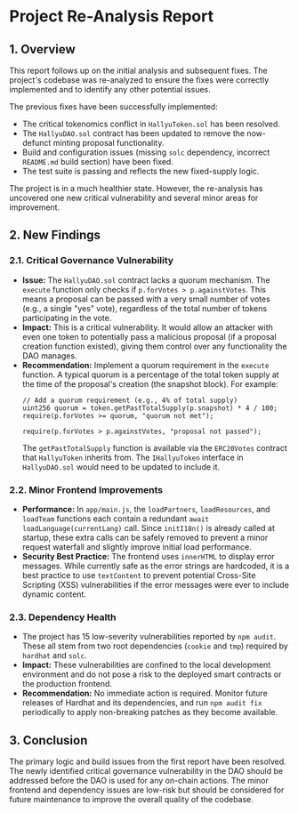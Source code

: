 # Project Re-Analysis Report

## 1. Overview

This report follows up on the initial analysis and subsequent fixes. The project's codebase was re-analyzed to ensure the fixes were correctly implemented and to identify any other potential issues.

The previous fixes have been successfully implemented:
*   The critical tokenomics conflict in `HallyuToken.sol` has been resolved.
*   The `HallyuDAO.sol` contract has been updated to remove the now-defunct minting proposal functionality.
*   Build and configuration issues (missing `solc` dependency, incorrect `README.md` build section) have been fixed.
*   The test suite is passing and reflects the new fixed-supply logic.

The project is in a much healthier state. However, the re-analysis has uncovered one new critical vulnerability and several minor areas for improvement.

## 2. New Findings

### 2.1. Critical Governance Vulnerability

*   **Issue:** The `HallyuDAO.sol` contract lacks a quorum mechanism. The `execute` function only checks if `p.forVotes > p.againstVotes`. This means a proposal can be passed with a very small number of votes (e.g., a single "yes" vote), regardless of the total number of tokens participating in the vote.
*   **Impact:** This is a critical vulnerability. It would allow an attacker with even one token to potentially pass a malicious proposal (if a proposal creation function existed), giving them control over any functionality the DAO manages.
*   **Recommendation:** Implement a quorum requirement in the `execute` function. A typical quorum is a percentage of the total token supply at the time of the proposal's creation (the snapshot block). For example:
    ```solidity
    // Add a quorum requirement (e.g., 4% of total supply)
    uint256 quorum = token.getPastTotalSupply(p.snapshot) * 4 / 100;
    require(p.forVotes >= quorum, "quorum not met");

    require(p.forVotes > p.againstVotes, "proposal not passed");
    ```
    The `getPastTotalSupply` function is available via the `ERC20Votes` contract that `HallyuToken` inherits from. The `IHallyuToken` interface in `HallyuDAO.sol` would need to be updated to include it.

### 2.2. Minor Frontend Improvements

*   **Performance:** In `app/main.js`, the `loadPartners`, `loadResources`, and `loadTeam` functions each contain a redundant `await loadLanguage(currentLang)` call. Since `initI18n()` is already called at startup, these extra calls can be safely removed to prevent a minor request waterfall and slightly improve initial load performance.
*   **Security Best Practice:** The frontend uses `innerHTML` to display error messages. While currently safe as the error strings are hardcoded, it is a best practice to use `textContent` to prevent potential Cross-Site Scripting (XSS) vulnerabilities if the error messages were ever to include dynamic content.

### 2.3. Dependency Health

*   The project has 15 low-severity vulnerabilities reported by `npm audit`. These all stem from two root dependencies (`cookie` and `tmp`) required by `hardhat` and `solc`.
*   **Impact:** These vulnerabilities are confined to the local development environment and do not pose a risk to the deployed smart contracts or the production frontend.
*   **Recommendation:** No immediate action is required. Monitor future releases of Hardhat and its dependencies, and run `npm audit fix` periodically to apply non-breaking patches as they become available.

## 3. Conclusion

The primary logic and build issues from the first report have been resolved. The newly identified critical governance vulnerability in the DAO should be addressed before the DAO is used for any on-chain actions. The minor frontend and dependency issues are low-risk but should be considered for future maintenance to improve the overall quality of the codebase.
